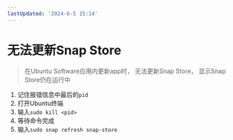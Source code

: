 ```yaml
---
lastUpdated: '2024-6-5 15:14'
---
```


# 无法更新Snap Store

> 在Ubuntu Software应用内更新app时，
> 无法更新Snap Store，
> 显示Snap Store仍在运行中

1. 记住报错信息中最后的```pid```
2. 打开Ubuntu终端
3. 输入```sudo kill <pid>```
4. 等待命令完成
5. 输入```sudo snap refresh snap-store```
